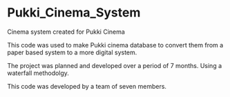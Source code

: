 # Pukki_Cinema_System
Cinema system created for Pukki Cinema

This code was used to make Pukki cinema database to convert them from a paper based system to a more digital system.

The project was planned and developed over a period of 7 months. Using a waterfall methodolgy.

This code was developed by a team of seven members.
